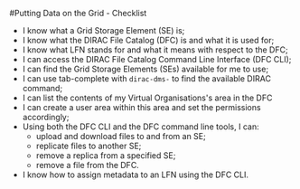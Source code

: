 #Putting Data on the Grid - Checklist

* I know what a Grid Storage Element (SE) is;
* I know what the DIRAC File Catalog (DFC) is and what it is used for;
* I know what LFN stands for and what it means with respect to the DFC;
* I can access the DIRAC File Catalog Command Line Interface (DFC CLI);
* I can find the Grid Storage Elements (SEs) available for me to use;
* I can use tab-complete with `dirac-dms-` to find the available DIRAC command;
* I can list the contents of my Virtual Organisations's area in the DFC
* I can create a user area within this area and set the permissions accordingly;
* Using both the DFC CLI and the DFC command line tools, I can:
  * upload and download files to and from an SE;
  * replicate files to another SE;
  * remove a replica from a specified SE;
  * remove a file from the DFC.
* I know how to assign metadata to an LFN using the DFC CLI.
